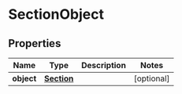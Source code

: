# SectionObject

## Properties
Name | Type | Description | Notes
------------ | ------------- | ------------- | -------------
**object** | [**Section**](Section.md) |  |  [optional]
